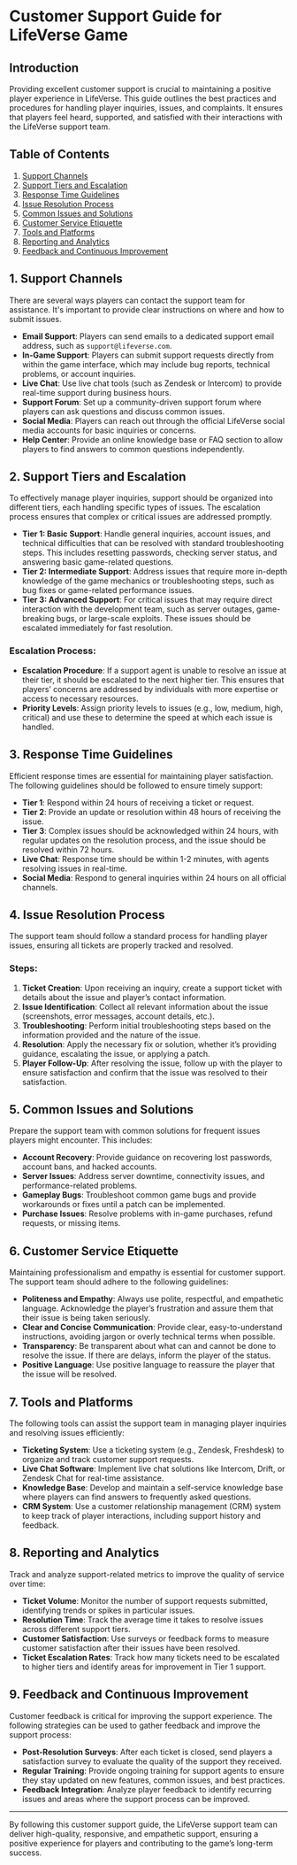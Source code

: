 # Customer Support Guide for LifeVerse Game

## Introduction
Providing excellent customer support is crucial to maintaining a positive player experience in LifeVerse. This guide outlines the best practices and procedures for handling player inquiries, issues, and complaints. It ensures that players feel heard, supported, and satisfied with their interactions with the LifeVerse support team.

## Table of Contents
1. [Support Channels](#support-channels)
2. [Support Tiers and Escalation](#support-tiers-and-escalation)
3. [Response Time Guidelines](#response-time-guidelines)
4. [Issue Resolution Process](#issue-resolution-process)
5. [Common Issues and Solutions](#common-issues-and-solutions)
6. [Customer Service Etiquette](#customer-service-etiquette)
7. [Tools and Platforms](#tools-and-platforms)
8. [Reporting and Analytics](#reporting-and-analytics)
9. [Feedback and Continuous Improvement](#feedback-and-continuous-improvement)

## 1. Support Channels
There are several ways players can contact the support team for assistance. It's important to provide clear instructions on where and how to submit issues.

- **Email Support**: Players can send emails to a dedicated support email address, such as `support@lifeverse.com`.
- **In-Game Support**: Players can submit support requests directly from within the game interface, which may include bug reports, technical problems, or account inquiries.
- **Live Chat**: Use live chat tools (such as Zendesk or Intercom) to provide real-time support during business hours.
- **Support Forum**: Set up a community-driven support forum where players can ask questions and discuss common issues.
- **Social Media**: Players can reach out through the official LifeVerse social media accounts for basic inquiries or concerns.
- **Help Center**: Provide an online knowledge base or FAQ section to allow players to find answers to common questions independently.

## 2. Support Tiers and Escalation
To effectively manage player inquiries, support should be organized into different tiers, each handling specific types of issues. The escalation process ensures that complex or critical issues are addressed promptly.

- **Tier 1: Basic Support**: Handle general inquiries, account issues, and technical difficulties that can be resolved with standard troubleshooting steps. This includes resetting passwords, checking server status, and answering basic game-related questions.
- **Tier 2: Intermediate Support**: Address issues that require more in-depth knowledge of the game mechanics or troubleshooting steps, such as bug fixes or game-related performance issues.
- **Tier 3: Advanced Support**: For critical issues that may require direct interaction with the development team, such as server outages, game-breaking bugs, or large-scale exploits. These issues should be escalated immediately for fast resolution.
  
### Escalation Process:
- **Escalation Procedure**: If a support agent is unable to resolve an issue at their tier, it should be escalated to the next higher tier. This ensures that players’ concerns are addressed by individuals with more expertise or access to necessary resources.
- **Priority Levels**: Assign priority levels to issues (e.g., low, medium, high, critical) and use these to determine the speed at which each issue is handled.

## 3. Response Time Guidelines
Efficient response times are essential for maintaining player satisfaction. The following guidelines should be followed to ensure timely support:

- **Tier 1**: Respond within 24 hours of receiving a ticket or request.
- **Tier 2**: Provide an update or resolution within 48 hours of receiving the issue.
- **Tier 3**: Complex issues should be acknowledged within 24 hours, with regular updates on the resolution process, and the issue should be resolved within 72 hours.
- **Live Chat**: Response time should be within 1-2 minutes, with agents resolving issues in real-time.
- **Social Media**: Respond to general inquiries within 24 hours on all official channels.

## 4. Issue Resolution Process
The support team should follow a standard process for handling player issues, ensuring all tickets are properly tracked and resolved.

### Steps:
1. **Ticket Creation**: Upon receiving an inquiry, create a support ticket with details about the issue and player’s contact information.
2. **Issue Identification**: Collect all relevant information about the issue (screenshots, error messages, account details, etc.).
3. **Troubleshooting**: Perform initial troubleshooting steps based on the information provided and the nature of the issue.
4. **Resolution**: Apply the necessary fix or solution, whether it’s providing guidance, escalating the issue, or applying a patch.
5. **Player Follow-Up**: After resolving the issue, follow up with the player to ensure satisfaction and confirm that the issue was resolved to their satisfaction.

## 5. Common Issues and Solutions
Prepare the support team with common solutions for frequent issues players might encounter. This includes:

- **Account Recovery**: Provide guidance on recovering lost passwords, account bans, and hacked accounts.
- **Server Issues**: Address server downtime, connectivity issues, and performance-related problems.
- **Gameplay Bugs**: Troubleshoot common game bugs and provide workarounds or fixes until a patch can be implemented.
- **Purchase Issues**: Resolve problems with in-game purchases, refund requests, or missing items.

## 6. Customer Service Etiquette
Maintaining professionalism and empathy is essential for customer support. The support team should adhere to the following guidelines:

- **Politeness and Empathy**: Always use polite, respectful, and empathetic language. Acknowledge the player’s frustration and assure them that their issue is being taken seriously.
- **Clear and Concise Communication**: Provide clear, easy-to-understand instructions, avoiding jargon or overly technical terms when possible.
- **Transparency**: Be transparent about what can and cannot be done to resolve the issue. If there are delays, inform the player of the status.
- **Positive Language**: Use positive language to reassure the player that the issue will be resolved.

## 7. Tools and Platforms
The following tools can assist the support team in managing player inquiries and resolving issues efficiently:

- **Ticketing System**: Use a ticketing system (e.g., Zendesk, Freshdesk) to organize and track customer support requests.
- **Live Chat Software**: Implement live chat solutions like Intercom, Drift, or Zendesk Chat for real-time assistance.
- **Knowledge Base**: Develop and maintain a self-service knowledge base where players can find answers to frequently asked questions.
- **CRM System**: Use a customer relationship management (CRM) system to keep track of player interactions, including support history and feedback.

## 8. Reporting and Analytics
Track and analyze support-related metrics to improve the quality of service over time:

- **Ticket Volume**: Monitor the number of support requests submitted, identifying trends or spikes in particular issues.
- **Resolution Time**: Track the average time it takes to resolve issues across different support tiers.
- **Customer Satisfaction**: Use surveys or feedback forms to measure customer satisfaction after their issues have been resolved.
- **Ticket Escalation Rates**: Track how many tickets need to be escalated to higher tiers and identify areas for improvement in Tier 1 support.

## 9. Feedback and Continuous Improvement
Customer feedback is critical for improving the support experience. The following strategies can be used to gather feedback and improve the support process:

- **Post-Resolution Surveys**: After each ticket is closed, send players a satisfaction survey to evaluate the quality of the support they received.
- **Regular Training**: Provide ongoing training for support agents to ensure they stay updated on new features, common issues, and best practices.
- **Feedback Integration**: Analyze player feedback to identify recurring issues and areas where the support process can be improved.

---

By following this customer support guide, the LifeVerse support team can deliver high-quality, responsive, and empathetic support, ensuring a positive experience for players and contributing to the game’s long-term success.
